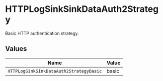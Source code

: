 # HTTPLogSinkSinkDataAuth2Strategy

Basic HTTP authentication strategy.


## Values

| Name                                    | Value                                   |
| --------------------------------------- | --------------------------------------- |
| `HTTPLogSinkSinkDataAuth2StrategyBasic` | basic                                   |